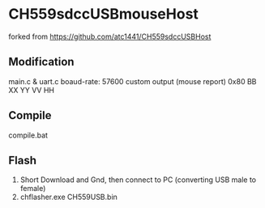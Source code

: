 # CH559sdccUSBmouseHost

forked from https://github.com/atc1441/CH559sdccUSBHost

## Modification
main.c & uart.c
boaud-rate: 57600
custom output (mouse report) 0x80 BB XX YY VV HH

## Compile
compile.bat

## Flash
1. Short Download and Gnd, then connect to PC (converting USB male to female)
2. chflasher.exe CH559USB.bin
